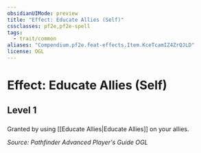 ```yaml
---
obsidianUIMode: preview
title: "Effect: Educate Allies (Self)"
cssclasses: pf2e,pf2e-spell
tags:
  - trait/common
aliases: "Compendium.pf2e.feat-effects.Item.KceTcamIZ4ZrQJLD"
license: OGL
---
```

# Effect: Educate Allies (Self)
## Level 1
### 






Granted by using [[Educate Allies|Educate Allies]] on your allies.

*Source: Pathfinder Advanced Player's Guide*
*OGL*